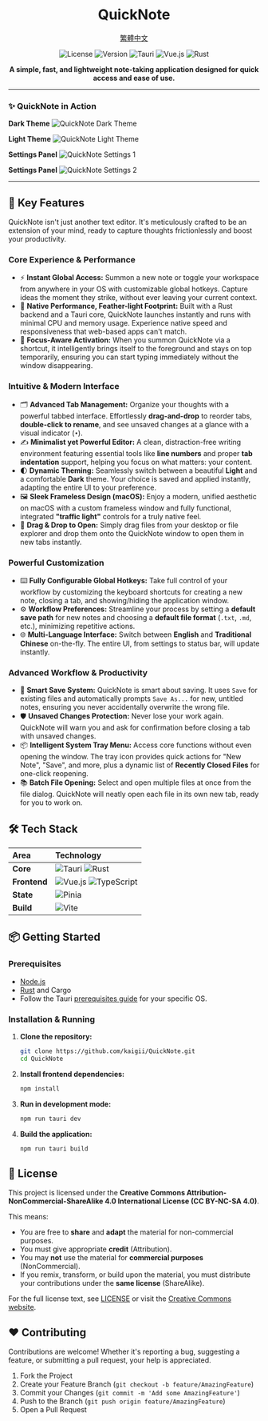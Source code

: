 <div align="center">

# QuickNote

[繁體中文](./README.zh-TW.md)

![License](https://img.shields.io/badge/license-CC--BY--NC--SA--4.0-blue.svg)
![Version](https://img.shields.io/badge/version-0.1.0-brightgreen.svg)
![Tauri](https://img.shields.io/badge/Tauri-24C8DB?logo=tauri&logoColor=white)
![Vue.js](https://img.shields.io/badge/Vue.js-4FC08D?logo=vue.js&logoColor=white)
![Rust](https://img.shields.io/badge/Rust-DEA584?logo=rust&logoColor=white)

**A simple, fast, and lightweight note-taking application designed for quick access and ease of use.**

</div>

---

### ✨ **QuickNote in Action**

**Dark Theme**
![QuickNote Dark Theme](https://github.com/user-attachments/assets/27a36411-048e-4f71-b339-1c85b1eda738)

**Light Theme**
![QuickNote Light Theme](https://github.com/user-attachments/assets/6c5bb556-3701-46e8-8cc3-5a476a1accf1)

**Settings Panel**
![QuickNote Settings 1](https://github.com/user-attachments/assets/355d944b-36b7-40d5-9959-40ca30dc9370)

**Settings Panel**
![QuickNote Settings 2](https://github.com/user-attachments/assets/8eda5e60-601d-467c-8861-0eb536d9e58c)

---

## 🚀 Key Features

QuickNote isn't just another text editor. It's meticulously crafted to be an extension of your mind, ready to capture thoughts frictionlessly and boost your productivity.

### Core Experience & Performance
*   ⚡️ **Instant Global Access:** Summon a new note or toggle your workspace from anywhere in your OS with customizable global hotkeys. Capture ideas the moment they strike, without ever leaving your current context.
*   💨 **Native Performance, Feather-light Footprint:** Built with a Rust backend and a Tauri core, QuickNote launches instantly and runs with minimal CPU and memory usage. Experience native speed and responsiveness that web-based apps can't match.
*   🧠 **Focus-Aware Activation:** When you summon QuickNote via a shortcut, it intelligently brings itself to the foreground and stays on top temporarily, ensuring you can start typing immediately without the window disappearing.

### Intuitive & Modern Interface
*   🗂️ **Advanced Tab Management:** Organize your thoughts with a powerful tabbed interface. Effortlessly **drag-and-drop** to reorder tabs, **double-click to rename**, and see unsaved changes at a glance with a visual indicator (`•`).
*   ✍️ **Minimalist yet Powerful Editor:** A clean, distraction-free writing environment featuring essential tools like **line numbers** and proper **tab indentation** support, helping you focus on what matters: your content.
*   🌓 **Dynamic Theming:** Seamlessly switch between a beautiful **Light** and a comfortable **Dark** theme. Your choice is saved and applied instantly, adapting the entire UI to your preference.
*   🖼️ **Sleek Frameless Design (macOS):** Enjoy a modern, unified aesthetic on macOS with a custom frameless window and fully functional, integrated **"traffic light"** controls for a truly native feel.
*   📂 **Drag & Drop to Open:** Simply drag files from your desktop or file explorer and drop them onto the QuickNote window to open them in new tabs instantly.

### Powerful Customization
*   ⌨️ **Fully Configurable Global Hotkeys:** Take full control of your workflow by customizing the keyboard shortcuts for creating a new note, closing a tab, and showing/hiding the application window.
*   ⚙️ **Workflow Preferences:** Streamline your process by setting a **default save path** for new notes and choosing a **default file format** (`.txt`, `.md`, etc.), minimizing repetitive actions.
*   🌐 **Multi-Language Interface:** Switch between **English** and **Traditional Chinese** on-the-fly. The entire UI, from settings to status bar, will update instantly.

### Advanced Workflow & Productivity
*   💾 **Smart Save System:** QuickNote is smart about saving. It uses `Save` for existing files and automatically prompts `Save As...` for new, untitled notes, ensuring you never accidentally overwrite the wrong file.
*   🛡️ **Unsaved Changes Protection:** Never lose your work again. QuickNote will warn you and ask for confirmation before closing a tab with unsaved changes.
*   📦 **Intelligent System Tray Menu:** Access core functions without even opening the window. The tray icon provides quick actions for "New Note", "Save", and more, plus a dynamic list of **Recently Closed Files** for one-click reopening.
*   📚 **Batch File Opening:** Select and open multiple files at once from the file dialog. QuickNote will neatly open each file in its own new tab, ready for you to work on.

## 🛠️ Tech Stack

| Area      | Technology                                                                                                                                                                                                  |
| :-------- | :---------------------------------------------------------------------------------------------------------------------------------------------------------------------------------------------------------- |
| **Core**  | ![Tauri](https://img.shields.io/badge/Tauri-24C8DB?logo=tauri&logoColor=white) ![Rust](https://img.shields.io/badge/Rust-DEA584?logo=rust&logoColor=white)                                                     |
| **Frontend** | ![Vue.js](https://img.shields.io/badge/Vue.js-4FC08D?logo=vue.js&logoColor=white) ![TypeScript](https://img.shields.io/badge/TypeScript-3178C6?logo=typescript&logoColor=white)                              |
| **State** | ![Pinia](https://img.shields.io/badge/Pinia-FFD700?logo=pinia&logoColor=black)                                                                                                                                |
| **Build** | ![Vite](https://img.shields.io/badge/Vite-646CFF?logo=vite&logoColor=white)                                                                                                                                    |

## 📦 Getting Started

### Prerequisites

-   [Node.js](https://nodejs.org/en/)
-   [Rust](https://www.rust-lang.org/tools/install) and Cargo
-   Follow the Tauri [prerequisites guide](https://tauri.app/v1/guides/getting-started/prerequisites) for your specific OS.

### Installation & Running

1.  **Clone the repository:**
    ```bash
    git clone https://github.com/kaigii/QuickNote.git
    cd QuickNote
    ```

2.  **Install frontend dependencies:**
    ```bash
    npm install
    ```

3.  **Run in development mode:**
    ```bash
    npm run tauri dev
    ```

4.  **Build the application:**
    ```bash
    npm run tauri build
    ```

## 📜 License

This project is licensed under the **Creative Commons Attribution-NonCommercial-ShareAlike 4.0 International License (CC BY-NC-SA 4.0)**.

This means:
-   You are free to **share** and **adapt** the material for non-commercial purposes.
-   You must give appropriate **credit** (Attribution).
-   You may **not** use the material for **commercial purposes** (NonCommercial).
-   If you remix, transform, or build upon the material, you must distribute your contributions under the **same license** (ShareAlike).

For the full license text, see [LICENSE](LICENSE) or visit the [Creative Commons website](https://creativecommons.org/licenses/by-nc-sa/4.0/).

## ❤️ Contributing

Contributions are welcome! Whether it's reporting a bug, suggesting a feature, or submitting a pull request, your help is appreciated.

1.  Fork the Project
2.  Create your Feature Branch (`git checkout -b feature/AmazingFeature`)
3.  Commit your Changes (`git commit -m 'Add some AmazingFeature'`)
4.  Push to the Branch (`git push origin feature/AmazingFeature`)
5.  Open a Pull Request